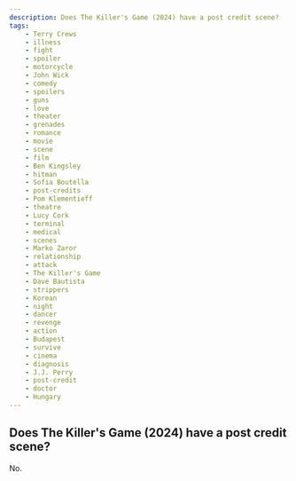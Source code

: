 ```yaml
---
description: Does The Killer's Game (2024) have a post credit scene?
tags: 
    - Terry Crews
    - illness
    - fight
    - spoiler
    - motorcycle
    - John Wick
    - comedy
    - spoilers
    - guns
    - love
    - theater
    - grenades
    - romance
    - movie
    - scene
    - film
    - Ben Kingsley
    - hitman
    - Sofia Boutella
    - post-credits
    - Pom Klementieff
    - theatre
    - Lucy Cork
    - terminal
    - medical
    - scenes
    - Marko Zaror
    - relationship
    - attack
    - The Killer's Game
    - Dave Bautista
    - strippers
    - Korean
    - night
    - dancer
    - revenge
    - action
    - Budapest
    - survive
    - cinema
    - diagnosis
    - J.J. Perry
    - post-credit
    - doctor
    - Hungary
---
```


## Does The Killer's Game (2024) have a post credit scene?

No.
